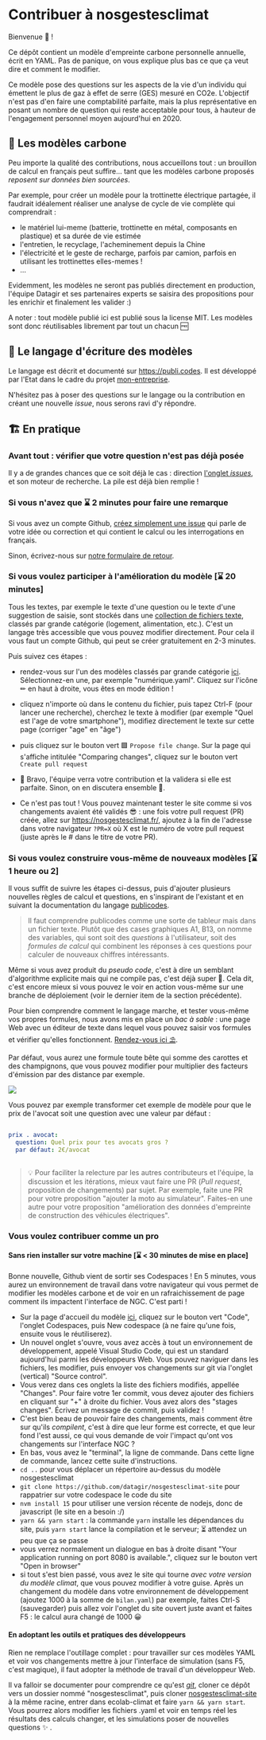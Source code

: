 # Contribuer à nosgestesclimat

Bienvenue 👋 ! 

Ce dépôt contient un modèle d'empreinte carbone personnelle annuelle, écrit en YAML. Pas de panique, on vous explique plus bas ce que ça veut dire et comment le modifier.

Ce modèle pose des questions sur les aspects de la vie d'un individu qui émettent le plus de gaz à effet de serre (GES) mesuré en CO2e. L'objectif n'est pas d'en faire une comptabilité parfaite, mais la plus représentative en posant un nombre de question qui reste acceptable pour tous, à hauteur de l'engagement personnel moyen aujourd'hui en 2020.

## 💾 Les modèles carbone

Peu importe la qualité des contributions, nous accueillons tout : un brouillon de calcul en français peut suffire... tant que les modèles carbone proposés *reposent sur données bien sourcées*. 


Par exemple, pour créer un modèle pour la trottinette électrique partagée, il faudrait idéalement réaliser une analyse de cycle de vie complète qui comprendrait : 

- le matériel lui-meme (batterie, trottinette en métal, composants en plastique) et sa durée de vie estimée
- l'entretien, le recyclage, l'acheminement depuis la Chine
- l'électricité et le geste de recharge, parfois par camion, parfois en utilisant les trottinettes elles-memes ! 
- ...

Evidemment, les modèles ne seront pas publiés directement en production, l'équipe Datagir et ses partenaires experts se saisira des propositions pour les enrichir et finalement les valider :)


A noter : tout modèle publié ici est publié sous la license MIT. Les modèles sont donc réutilisables librement par tout un chacun :free:

## 🔣 Le langage d'écriture des modèles

Le langage est décrit et documenté sur https://publi.codes. Il est développé par l'Etat dans le cadre du projet [mon-entreprise](https://github.com/betagouv/mon-entreprise). 

N'hésitez pas à poser des questions sur le langage ou la contribution en créant une nouvelle *issue*, nous serons ravi d'y répondre.


## 🏗️ En pratique

### Avant tout : vérifier que votre question n'est pas déjà posée

Il y a de grandes chances que ce soit déjà le cas : direction [l'onglet *issues*](https://github.com/datagir/nosgestesclimat/issues), et son moteur de recherche. La pile est déjà bien remplie !

### Si vous n'avez que ⌛ 2 minutes pour faire une remarque

Si vous avez un compte Github, [créez simplement une issue](https://github.com/datagir/nosgestesclimat/issues/new) qui parle de votre idée ou correction et qui contient le calcul ou les interrogations en français.

Sinon, écrivez-nous sur [notre formulaire de retour](https://nosgestesclimat.fr/contribuer).

### Si vous voulez participer à l'amélioration du modèle [⌛ 20 minutes]

Tous les textes, par exemple le texte d'une question ou le texte d'une suggestion de saisie, sont stockés dans une [collection de fichiers texte](https://github.com/datagir/nosgestesclimat/tree/master/data), classés par grande catégorie (logement, alimentation, etc.). C'est un langage très accessible que vous pouvez modifier directement. Pour cela il vous faut un compte Github, qui peut se créer gratuitement en 2-3 minutes.
 
Puis suivez ces étapes : 

- rendez-vous sur l'un des modèles classés par grande catégorie [ici](https://github.com/datagir/nosgestesclimat/tree/master/data). Sélectionnez-en une, par exemple "numérique.yaml". Cliquez sur l'icône ✏ en haut à droite, vous êtes en mode édition !
- cliquez n'importe où dans le contenu du fichier, puis tapez Ctrl-F (pour lancer une recherche), cherchez le texte à modifier (par exemple "Quel est l'age de votre smartphone"), modifiez directement le texte sur cette page (corriger "age" en "âge")
- puis cliquez sur le bouton vert 🟩 `Propose file change`. Sur la page qui s'affiche intitulée "Comparing changes", cliquez sur le bouton vert `Create pull request`
- 🎉 Bravo, l'équipe verra votre contribution et la validera si elle est parfaite. Sinon, on en discutera ensemble 🙂.

- Ce n'est pas tout ! Vous pouvez maintenant tester le site comme si vos changements avaient été validés 😎 : une fois votre pull request (PR) créée, allez sur https://nosgestesclimat.fr/, ajoutez à la fin de l'adresse dans votre navigateur `?PR=X` où X est le numéro de votre pull request (juste après le # dans le titre de votre PR).

### Si vous voulez construire vous-même de nouveaux modèles [⌛ 1 heure ou 2]

Il vous suffit de suivre les étapes ci-dessus, puis d'ajouter plusieurs nouvelles règles de calcul et questions, en s'inspirant de l'existant et en suivant la documentation du langage [publicodes](https://publi.codes). 

> Il faut comprendre publicodes comme une sorte de tableur mais dans un fichier texte. Plutôt que des cases graphiques A1, B13, on nomme des variables, qui sont soit des *questions* à l'utilisateur, soit des *formules de calcul* qui combinent les réponses à ces questions pour calculer de nouveaux chiffres intéressants.

Même si vous avez produit du *pseudo code*, c'est à dire un semblant d'algorithme explicite mais qui ne compile pas, c'est déjà super 🦾. Cela dit, c'est encore mieux si vous pouvez le voir en action vous-même sur une branche de déploiement (voir le dernier item de la section précédente).

Pour bien comprendre comment le langage marche, et tester vous-même vos propres formules, nous avons mis en place un *bac à sable* : une page Web avec un éditeur de texte dans lequel vous pouvez saisir vos formules et vérifier qu'elles fonctionnent. [Rendez-vous ici ⛱️](https://publi.codes/studio/). 

Par défaut, vous aurez une formule toute bête qui somme des carottes et des champignons, que vous pouvez modifier pour multiplier des facteurs d'émission par des distance par exemple.

![](https://i.imgur.com/VhqpVuc.png)

Vous pouvez par exemple transformer cet exemple de modèle pour que le prix de l'avocat soit une question avec une valeur par défaut : 

```yaml 

prix . avocat: 
  question: Quel prix pour tes avocats gros ? 
  par défaut: 2€/avocat
  
``` 

> 💡 Pour faciliter la relecture par les autres contributeurs et l'équipe, la discussion et les itérations, mieux vaut faire une PR (*Pull request*, proposition de changements) par sujet. Par exemple, faite une PR pour votre proposition "ajouter la moto au simulateur". Faites-en une autre pour votre proposition "amélioration des données d'empreinte de construction des véhicules électriques".


### Vous voulez contribuer comme un pro

#### Sans rien installer sur votre machine [⌛ < 30 minutes de mise en place]

Bonne nouvelle, Github vient de sortir ses Codespaces ! En 5 minutes, vous aurez un environnement de travail dans votre navigateur qui vous permet de modifier les modèles carbone et de voir en un rafraichissement de page comment ils impactent l'interface de NGC. C'est parti ! 

- Sur la page d'accueil du modèle [ici](https://github.com/datagir/nosgestesclimat), cliquez sur le bouton vert "Code", l'onglet Codespaces, puis New codespace (à ne faire qu'une fois, ensuite vous le réutiliserez). 
- Un nouvel onglet s'ouvre, vous avez accès à tout un environnement de développement, appelé Visual Studio Code, qui est un standard aujourd'hui parmi les développeurs Web. Vous pouvez naviguer dans les fichiers, les modifier, puis envoyer vos changements sur git via l'onglet (vertical) "Source control". 
- Vous verez dans ces onglets la liste des fichiers modifiés, appellée "Changes". Pour faire votre 1er commit, vous devez ajouter des fichiers en cliquant sur "+" à droite du fichier. Vous avez alors des "stages changes". Écrivez un message de commit, puis validez ! 
- C'est bien beau de pouvoir faire des changements, mais comment être sur qu'ils *compilent*, c'est à dire que leur forme est correcte, et que leur fond l'est aussi, ce qui vous demande de voir l'impact qu'ont vos changements sur l'interface NGC ? 
- En bas, vous avez le "terminal", la ligne de commande. Dans cette ligne de commande, lancez cette suite d'instructions. 
- `cd ..` pour vous déplacer un répertoire au-dessus du modèle nosgestesclimat
- `git clone https://github.com/datagir/nosgestesclimat-site` pour rappatrier sur votre codespace le code du site
- `nvm install 15` pour utiliser une version récente de nodejs, donc de javascript (le site en a besoin :/)
- `yarn && yarn start` : la commande `yarn` installe les dépendances du site, puis `yarn start` lance la compilation et le serveur; ⏳️ attendez un peu que ça se passe
- vous verrez normalement un dialogue en bas à droite disant "Your application running on port 8080 is available.", cliquez sur le bouton vert "Open in browser"
- si tout s'est bien passé, vous avez le site qui tourne *avec votre version du modèle climat*, que vous pouvez modifier à votre guise. Après un changement du modèle dans votre environnement de développement (ajoutez 1000 à la somme de `bilan.yaml`) par exemple, faites Ctrl-S (sauvegarder) puis allez voir l'onglet du site ouvert juste avant et faites F5 : le calcul aura changé de 1000 😀

#### En adoptant les outils et pratiques des développeurs

Rien ne remplace l'outillage complet : pour travailler sur ces modèles YAML et voir vos changements mettre à jour l'interface de simulation (sans F5, c'est magique), il faut adopter la méthode de travail d'un développeur Web.

Il va falloir se documenter pour comprendre ce qu'est [*git*](https://openclassrooms.com/fr/courses/1233741-gerez-vos-codes-source-avec-git), cloner ce dépôt vers un dossier nommé "nosgestesclimat", puis cloner [nosgestesclimat-site](https://github.com/datagir/nosgestesclimat-site) à la même racine, entrer dans ecolab-climat et faire `yarn && yarn start`. Vous pourrez alors modifier les fichiers .yaml et voir en temps réel les résultats des calculs changer, et les simulations poser de nouvelles questions :sparkles: .
